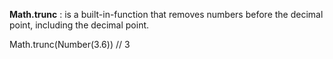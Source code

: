 **Math.trunc** : is a built-in-function that removes numbers before the decimal point, including the decimal point. 

Math.trunc(Number(3.6)) // 3